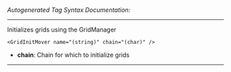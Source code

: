 _Autogenerated Tag Syntax Documentation:_

---
Initializes grids using the GridManager

```
<GridInitMover name="(string)" chain="(char)" />
```

-   **chain**: Chain for which to initialize grids

---
